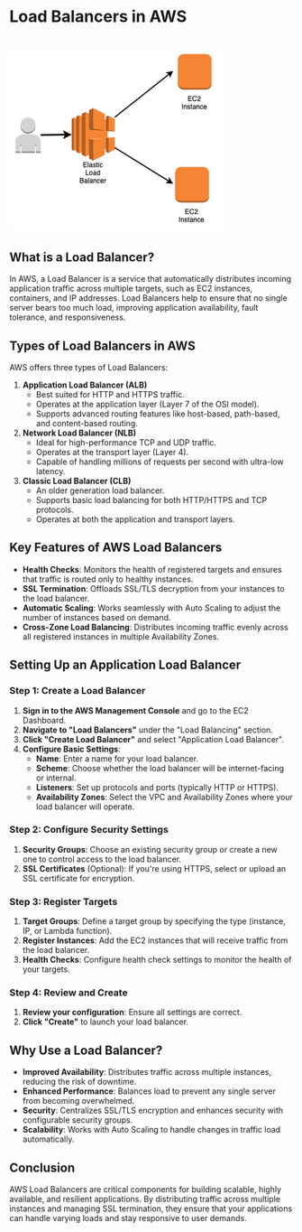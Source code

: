 # **Load Balancers in AWS**


# ![aws-load-balancer](../assets/aws/09-aws-load-balancer/aws-load-balancer.png)

## **What is a Load Balancer?**



In AWS, a Load Balancer is a service that automatically distributes incoming application traffic across multiple targets, such as EC2 instances, containers, and IP addresses. Load Balancers help to ensure that no single server bears too much load, improving application availability, fault tolerance, and responsiveness.

## **Types of Load Balancers in AWS**

AWS offers three types of Load Balancers:

1. **Application Load Balancer (ALB)**  
   * Best suited for HTTP and HTTPS traffic.  
   * Operates at the application layer (Layer 7 of the OSI model).  
   * Supports advanced routing features like host-based, path-based, and content-based routing.  
2. **Network Load Balancer (NLB)**  
   * Ideal for high-performance TCP and UDP traffic.  
   * Operates at the transport layer (Layer 4).  
   * Capable of handling millions of requests per second with ultra-low latency.  
3. **Classic Load Balancer (CLB)**  
   * An older generation load balancer.  
   * Supports basic load balancing for both HTTP/HTTPS and TCP protocols.  
   * Operates at both the application and transport layers.

## **Key Features of AWS Load Balancers**

* **Health Checks**: Monitors the health of registered targets and ensures that traffic is routed only to healthy instances.  
* **SSL Termination**: Offloads SSL/TLS decryption from your instances to the load balancer.  
* **Automatic Scaling**: Works seamlessly with Auto Scaling to adjust the number of instances based on demand.  
* **Cross-Zone Load Balancing**: Distributes incoming traffic evenly across all registered instances in multiple Availability Zones.

## **Setting Up an Application Load Balancer**

### **Step 1: Create a Load Balancer**

1. **Sign in to the AWS Management Console** and go to the EC2 Dashboard.  
2. **Navigate to "Load Balancers"** under the "Load Balancing" section.  
3. **Click "Create Load Balancer"** and select "Application Load Balancer".  
4. **Configure Basic Settings**:  
   * **Name**: Enter a name for your load balancer.  
   * **Scheme**: Choose whether the load balancer will be internet-facing or internal.  
   * **Listeners**: Set up protocols and ports (typically HTTP or HTTPS).  
   * **Availability Zones**: Select the VPC and Availability Zones where your load balancer will operate.

### **Step 2: Configure Security Settings**

1. **Security Groups**: Choose an existing security group or create a new one to control access to the load balancer.  
2. **SSL Certificates** (Optional): If you're using HTTPS, select or upload an SSL certificate for encryption.

### **Step 3: Register Targets**

1. **Target Groups**: Define a target group by specifying the type (instance, IP, or Lambda function).  
2. **Register Instances**: Add the EC2 instances that will receive traffic from the load balancer.  
3. **Health Checks**: Configure health check settings to monitor the health of your targets.

### **Step 4: Review and Create**

1. **Review your configuration**: Ensure all settings are correct.  
2. **Click "Create"** to launch your load balancer.

## **Why Use a Load Balancer?**

* **Improved Availability**: Distributes traffic across multiple instances, reducing the risk of downtime.  
* **Enhanced Performance**: Balances load to prevent any single server from becoming overwhelmed.  
* **Security**: Centralizes SSL/TLS encryption and enhances security with configurable security groups.  
* **Scalability**: Works with Auto Scaling to handle changes in traffic load automatically.

## **Conclusion**


AWS Load Balancers are critical components for building scalable, highly available, and resilient applications. By distributing traffic across multiple instances and managing SSL termination, they ensure that your applications can handle varying loads and stay responsive to user demands.


